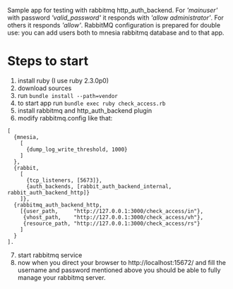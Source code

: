 Sample app for testing with rabbitmq http_auth_backend.
For *'mainuser'* with password *'valid_password'* it responds with *'allow administrator'*.
For others it responds *'allow'*.
RabbitMQ configuration is prepared for double use: you can add users both
to mnesia rabbitmq database and to that app.

Steps to start
==============

1. install ruby (I use ruby 2.3.0p0)
2. download sources
3. run `bundle install --path=vendor`
4. to start app run `bundle exec ruby check_access.rb`
5. install rabbitmq and http_auth_backend plugin
6. modify rabbitmq.config like that:
```
[
  {mnesia, 
    [
      {dump_log_write_threshold, 1000}
    ]
  },
  {rabbit,
    [
      {tcp_listeners, [5673]},
      {auth_backends, [rabbit_auth_backend_internal, rabbit_auth_backend_http]}
    ]},
  {rabbitmq_auth_backend_http,
    [{user_path,     "http://127.0.0.1:3000/check_access/in"},
     {vhost_path,    "http://127.0.0.1:3000/check_access/vh"},
     {resource_path, "http://127.0.0.1:3000/check_access/rs"}
    ]
  }
].
```
7. start rabbitmq service
7. now when you direct your browser to http://localhost:15672/
and fill the username and password mentioned above you should be
able to fully manage your rabbitmq server.
